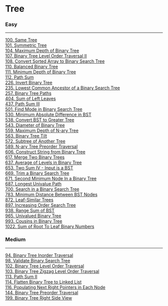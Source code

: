 # Tree

### Easy
---
[100. Same Tree](solutions/0100-Same%20Tree.md)</br>
[101. Symmetric Tree](solutions/0101-Symmetric%20Tree.md)</br>
[104. Maximum Depth of Binary Tree](solutions/0104-Maximum%20Depth%20of%20Binary%20Tree.md)</br>
[107. Binary Tree Level Order Traversal II](solutions/0107-Binary%20Tree%20Level%20Order%20Traversal%20II.md)</br>
[108. Convert Sorted Array to Binary Search Tree](solutions/0108-Convert%20Sorted%20Array%20to%20Binary%20Search%20Tree.md)</br>
[110. Balanced Binary Tree](solutions/0110-Balanced%20Binary%20Tree.md)</br>
[111. Minimum Depth of Binary Tree](solutions/0111-Minimum%20Depth%20of%20Binary%20Tree.md)</br>
[112. Path Sum](solutions/0112-Path%20Sum.md)</br>
[226. Invert Binary Tree](solutions/0226-Invert%20Binary%20Tree.md)</br>
[235. Lowest Common Ancestor of a Binary Search Tree](solutions/0235-Lowest%20Common%20Ancestor%20of%20a%20Binary%20Search%20Tree.md)</br>
[257. Binary Tree Paths](solutions/0257-Binary%20Tree%20Paths.md)</br>
[404. Sum of Left Leaves](solutions/0404-Sum%20of%20Left%20Leaves.md)</br>
[437. Path Sum III](solutions/0437-Path%20Sum%20III.md)</br>
[501. Find Mode in Binary Search Tree](solutions/0501-Find%20Mode%20in%20Binary%20Search%20Tree.md)</br>
[530. Minimum Absolute Difference in BST](solutions/0530-Minimum%20Absolute%20Difference%20in%20BST.md)</br>
[538. Convert BST to Greater Tree](solutions/0538-Convert%20BST%20to%20Greater%20Tree.md)</br>
[543. Diameter of Binary Tree](solutions/0543-Diameter%20of%20Binary%20Tree.md)</br>
[559. Maximum Depth of N-ary Tree](solutions/0559-Maximum%20Depth%20of%20N-ary%20Tree.md)</br>
[563. Binary Tree Tilt](solutions/0563-Binary%20Tree%20Tilt.md)</br>
[572. Subtree of Another Tree](solutions/0572-Subtree%20of%20Another%20Tree.md)</br>
[589. N-ary Tree Preorder Traversal](solutions/0589-N-ary%20Tree%20Preorder%20Traversal.md)</br>
[606. Construct String from Binary Tree](solutions/0606-Construct%20String%20from%20Binary%20Tree.md)</br>
[617. Merge Two Binary Trees](solutions/0617-Merge%20Two%20Binary%20Trees.md)</br>
[637. Average of Levels in Binary Tree](solutions/0637-Average%20of%20Levels%20in%20Binary%20Tree.md)</br>
[653. Two Sum IV - Input is a BST](solutions/0653-Two%20Sum%20IV%20-%20Input%20is%20a%20BST.md)</br>
[669. Trim a Binary Search Tree](solutions/0669-Trim%20a%20Binary%20Search%20Tree.md)</br>
[671. Second Minimum Node In a Binary Tree](solutions/0671-Second%20Minimum%20Node%20In%20a%20Binary%20Tree.md)</br>
[687. Longest Univalue Path](solutions/0687-Longest%20Univalue%20Path.md)</br>
[700. Search in a Binary Search Tree](solutions/0700-Search%20in%20a%20Binary%20Search%20Tree.md)</br>
[783. Minimum Distance Between BST Nodes](solutions/0783-Minimum%20Distance%20Between%20BST%20Nodes.md)</br>
[872. Leaf-Similar Trees](solutions/0872-Leaf-Similar%20Trees.md)</br>
[897. Increasing Order Search Tree](solutions/0897-Increasing%20Order%20Search%20Tree.md)</br>
[938. Range Sum of BST](solutions/0938-Range%20Sum%20of%20BST.md)</br>
[965. Univalued Binary Tree](solutions/0965-Univalued%20Binary%20Tree.md)</br>
[993. Cousins in Binary Tree](solutions/0993-Cousins%20in%20Binary%20Tree.md)</br>
[1022. Sum of Root To Leaf Binary Numbers](solutions/1022-Sum%20of%20Root%20To%20Leaf%20Binary%20Numbers.md)</br>

### Medium
---
[94. Binary Tree Inorder Traversal](solutions/0094-Binary%20Tree%20Inorder%20Traversal.md)</br>
[98. Validate Binary Search Tree](solutions/0098-Validate%20Binary%20Search%20Tree.md)</br>
[102. Binary Tree Level Order Traversal](solutions/0102-Binary%20Tree%20Level%20Order%20Traversal.md)</br>
[103. Binary Tree Zigzag Level Order Traversal](solutions/0103-Binary%20Tree%20Zigzag%20Level%20Order%20Traversal.md)</br>
[113. Path Sum II](solutions/0113-Path%20Sum%20II.md)</br>
[114. Flatten Binary Tree to Linked List](solutions/0114-Flatten%20Binary%20Tree%20to%20Linked%20List.md)</br>
[116. Populating Next Right Pointers in Each Node](solutions/0116-Populating%20Next%20Right%20Pointers%20in%20Each%20Node.md)</br>
[144. Binary Tree Preorder Traversal](solutions/0144-Binary%20Tree%20Preorder%20Traversal.md)</br>
[199. Binary Tree Right Side View](solutions/0199-Binary%20Tree%20Right%20Side%20View.md)</br>